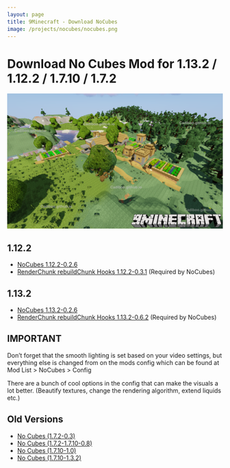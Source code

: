 ```yaml
---
layout: page
title: 9Minecraft - Download NoCubes
image: /projects/nocubes/nocubes.png
---
```

# Download No Cubes Mod for 1.13.2 / 1.12.2 / 1.7.10 / 1.7.2
![9mc](/projects/nocubes/screenshots/9mc.png "9mc")
## 1.12.2
- [NoCubes 1.12.2-0.2.6](https://github.com/Cadiboo/NoCubes/releases/download/1.12.2-0.2.6/NoCubes-1.12.2-0.2.6.jar)
- [RenderChunk rebuildChunk Hooks 1.12.2-0.3.1](https://github.com/Cadiboo/RenderChunk-rebuildChunk-Hooks/releases/download/1.12.2-0.3.1/RenderChunk-rebuildChunk-Hooks-1.12.2-0.3.1.jar) (Required by NoCubes)

## 1.13.2
- [NoCubes 1.13.2-0.2.6](https://github.com/Cadiboo/NoCubes/releases/download/1.13.2-0.2.6/NoCubes-1.13.2-0.2.6.jar)
- [RenderChunk rebuildChunk Hooks 1.13.2-0.6.2](https://github.com/Cadiboo/RenderChunk-rebuildChunk-Hooks/releases/download/1.13.2-0.6.2/RenderChunk-rebuildChunk-Hooks-1.13.2-0.6.2.jar) (Required by NoCubes)

## IMPORTANT
Don’t forget that the smooth lighting is set based on your video settings, but everything else is changed from on the mods config which can be found at Mod List > NoCubes > Config

There are a bunch of cool options in the config that can make the visuals a lot better. (Beautify textures, change the rendering algorithm, extend liquids etc.)

## Old Versions
- [No Cubes (1.7.2-0.3)](/projects/nocubes/download/old/No-Cubes-Mod-1.7.2-0.3.jar)
- [No Cubes (1.7.2-1.7.10-0.8)](/projects/download/old/nocubes/noCubes-1.7.2-1.7.10-0.8.jar)
- [No Cubes (1.7.10-1.0)](/projects/nocubes/download/old/nocubes-1.0.jar)
- [No Cubes (1.7.10-1.3.2)](/projects/nocubes/download/old/[1.7.10]NoCubes1.3.2-Fixed.jar)
